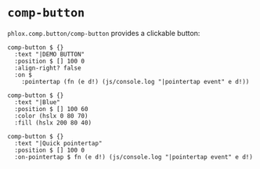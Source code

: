 # `comp-button`

`phlox.comp.button/comp-button` provides a clickable button:

```
comp-button $ {}
  :text "|DEMO BUTTON"
  :position $ [] 100 0
  :align-right? false
  :on $
    :pointertap (fn (e d!) (js/console.log "|pointertap event" e d!))

comp-button $ {}
  :text "|Blue"
  :position $ [] 100 60
  :color (hslx 0 80 70)
  :fill (hslx 200 80 40)

comp-button $ {}
  :text "|Quick pointertap"
  :position $ [] 100 0
  :on-pointertap $ fn (e d!) (js/console.log "|pointertap event" e d!)
```
